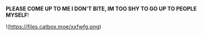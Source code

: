 
**PLEASE COME UP TO ME I DON'T BITE, IM TOO SHY TO GO UP TO PEOPLE MYSELF**!

!(https://files.catbox.moe/xxfwfg.png)
